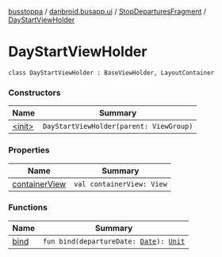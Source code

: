 [busstoppa](../../../index.md) / [danbroid.busapp.ui](../../index.md) / [StopDeparturesFragment](../index.md) / [DayStartViewHolder](./index.md)

# DayStartViewHolder

`class DayStartViewHolder : BaseViewHolder, LayoutContainer`

### Constructors

| Name | Summary |
|---|---|
| [&lt;init&gt;](-init-.md) | `DayStartViewHolder(parent: ViewGroup)` |

### Properties

| Name | Summary |
|---|---|
| [containerView](container-view.md) | `val containerView: View` |

### Functions

| Name | Summary |
|---|---|
| [bind](bind.md) | `fun bind(departureDate: `[`Date`](https://docs.oracle.com/javase/8/docs/api/java/util/Date.html)`): `[`Unit`](https://kotlinlang.org/api/latest/jvm/stdlib/kotlin/-unit/index.html) |
